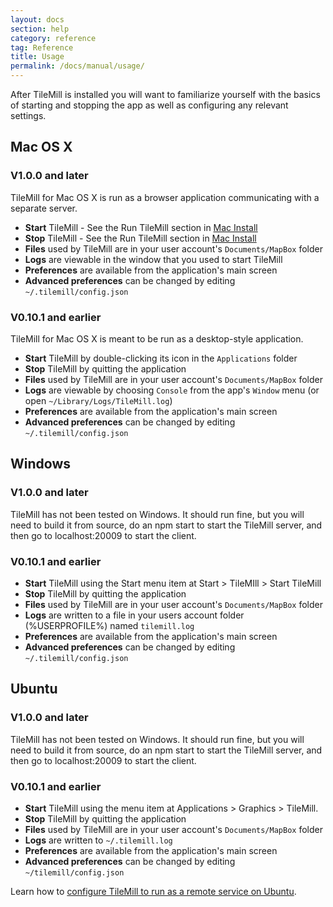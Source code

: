 ```yaml
---
layout: docs
section: help
category: reference
tag: Reference
title: Usage
permalink: /docs/manual/usage/
---
```

After TileMill is installed you will want to familiarize yourself with the basics of starting and stopping the app as well as configuring any relevant settings.

## Mac OS X

### V1.0.0 and later

TileMill for Mac OS X is run as a browser application communicating with a separate server.

- **Start** TileMill - See the Run TileMill section in [Mac Install](/tilemill/docs/mac-install/#runtilemill)
- **Stop** TileMill - See the Run TileMill section in [Mac Install](/tilemill/docs/mac-install/#runtilemill)
- **Files** used by TileMill are in your user account's `Documents/MapBox` folder
- **Logs** are viewable in the window that you used to start TileMill
- **Preferences** are available from the application's main screen
- **Advanced preferences** can be changed by editing `~/.tilemill/config.json`

### V0.10.1 and earlier

TileMill for Mac OS X is meant to be run as a desktop-style application.

- **Start** TileMill by double-clicking its icon in the `Applications` folder
- **Stop** TileMill by quitting the application
- **Files** used by TileMill are in your user account's `Documents/MapBox` folder
- **Logs** are viewable by choosing `Console` from the app's `Window` menu (or open `~/Library/Logs/TileMill.log`)
- **Preferences** are available from the application's main screen
- **Advanced preferences** can be changed by editing `~/.tilemill/config.json`

## Windows

### V1.0.0 and later

TileMill has not been tested on Windows. It should run fine, but you will need to build it from source, do an npm start to start the TileMill server, and then go to localhost:20009 to start the client.

### V0.10.1 and earlier

- **Start** TileMill using the Start menu item at Start > TileMIll > Start TileMill
- **Stop** TileMill by quitting the application
- **Files** used by TileMill are in your user account's `Documents/MapBox` folder
- **Logs** are written to a file in your users account folder (%USERPROFILE%) named `tilemill.log`
- **Preferences** are available from the application's main screen
- **Advanced preferences** can be changed by editing `~/.tilemill/config.json`

## Ubuntu

### V1.0.0 and later

TileMill has not been tested on Windows. It should run fine, but you will need to build it from source, do an npm start to start the TileMill server, and then go to localhost:20009 to start the client.

### V0.10.1 and earlier

- **Start** TileMill using the menu item at Applications > Graphics > TileMill.
- **Stop** TileMill by quitting the application
- **Files** used by TileMill are in your user account's `Documents/MapBox` folder
- **Logs** are written to `~/.tilemill.log`
- **Preferences** are available from the application's main screen
- **Advanced preferences** can be changed by editing `~/tilemill/config.json`

Learn how to [configure TileMill to run as a remote service on Ubuntu](http://mapbox.com/tilemill/docs/tutorials/ubuntu-service).
